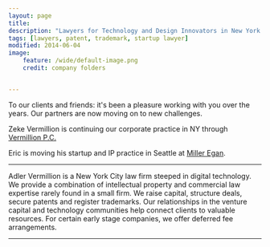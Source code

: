 ```yaml
---
layout: page
title: 
description: "Lawyers for Technology and Design Innovators in New York City"
tags: [lawyers, patent, trademark, startup lawyer]
modified: 2014-06-04
image:
    feature: /wide/default-image.png
    credit: company folders


---
```



<p class='big-text'>To our clients and friends: it's been a pleasure working with you over the years. Our partners are now moving on to new challenges. </p>

Zeke Vermillion is continuing our corporate practice in NY through [Vermillion P.C.](http://vermillionpc.com)

Eric is moving his startup and IP practice in Seattle at [Miller Egan](http://www.milleregan.com/).

- - - 

Adler Vermillion is a New York City law firm steeped in digital technology. We provide a combination of intellectual property and commercial law expertise rarely found in a small firm.  We raise capital, structure deals, secure patents and register trademarks. Our relationships in the venture capital and technology communities help connect clients to valuable resources. For certain early stage companies, we offer deferred fee arrangements.   


- - - 
